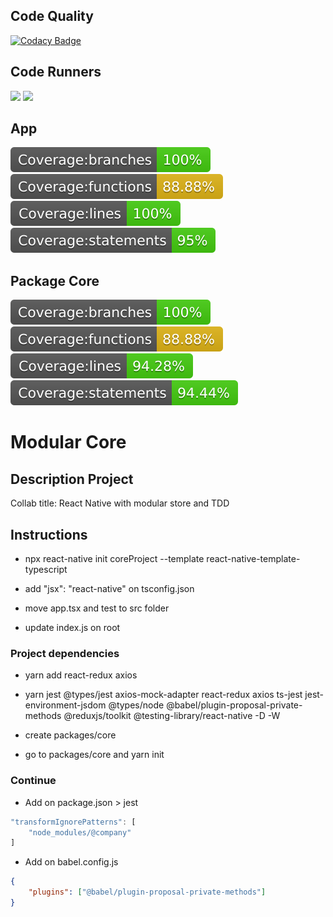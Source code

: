 ## Code Quality

[![Codacy Badge](https://app.codacy.com/project/badge/Grade/83dc76192a93416a9958d995f45c5887)](https://www.codacy.com/gh/AlexcastroDev/react-native-workspace-typescript-redux/dashboard?utm_source=github.com&amp;utm_medium=referral&amp;utm_content=AlexcastroDev/react-native-workspace-typescript-redux&amp;utm_campaign=Badge_Grade)

## Code Runners

<div styles='display: flex; column-gap: 8px;'>
    <img src='https://github.com/AlexcastroDev/react-native-workspace-typescript-redux/actions/workflows/testing.yml/badge.svg' />
    <img src='https://github.com/AlexcastroDev/react-native-workspace-typescript-redux/actions/workflows/linter.yml/badge.svg' />
</div>

## App

<div styles='display: flex; column-gap: 8px;'>
  <img src='./badges/badge-branches.svg' />
  <img src='./badges/badge-functions.svg' />
  <img src='./badges/badge-lines.svg' />
  <img src='./badges/badge-statements.svg' />
</div>

## Package Core

<div styles='display: flex; column-gap: 8px;'>
  <img src='./packages/core/badges/badge-branches.svg' />
  <img src='./packages/core/badges/badge-functions.svg' />
  <img src='./packages/core/badges/badge-lines.svg' />
  <img src='./packages/core/badges/badge-statements.svg' />
</div>

# Modular Core

## Description Project

Collab title: React Native with modular store and TDD

## Instructions

- npx react-native init coreProject --template react-native-template-typescript

- add "jsx": "react-native" on tsconfig.json

- move app.tsx and test to src folder

- update index.js on root

### Project dependencies

- yarn add react-redux axios

- yarn jest @types/jest axios-mock-adapter react-redux axios ts-jest jest-environment-jsdom @types/node @babel/plugin-proposal-private-methods @reduxjs/toolkit @testing-library/react-native -D -W

- create packages/core

- go to packages/core and yarn init

### Continue

- Add on package.json > jest
```js
"transformIgnorePatterns": [
    "node_modules/@company"
]
```

- Add on babel.config.js

```json
{
    "plugins": ["@babel/plugin-proposal-private-methods"]
}
```





